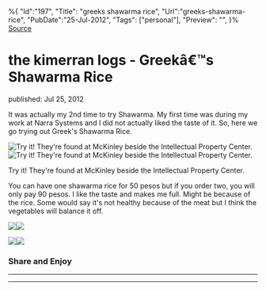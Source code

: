 ﻿%{
    "Id":"197",
    "Title": "greeks shawarma rice",
    "Url":"greeks-shawarma-rice",
    "PubDate":"25-Jul-2012",
    "Tags": ["personal"],
    "Preview": "",
}%
[Source](http://markhughneri.com/blog/344/greeks-shawarma-rice/ "Permalink to the kimerran logs - Greekâ€™s Shawarma Rice")

# the kimerran logs - Greekâ€™s Shawarma Rice

published: Jul 25, 2012

It was actually my 2nd time to try Shawarma. My first time was during my work at Narra Systems and I did not actually liked the taste of it. So, here we go trying out Greek's Shawarma Rice.


![Try it! They're found at McKinley beside the Intellectual Property Center.][1]![Try it! They're found at McKinley beside the Intellectual Property Center.][2]

Try it! They're found at McKinley beside the Intellectual Property Center.

You can have one shawarma rice for 50 pesos but if you order two, you will only pay 90 pesos. I like the taste and makes me full. Might be because of the rice. Some would say it's not healthy because of the meat but I think the vegetables will balance it off.

![][1]![][3]

![][1]![][2]

### Share and Enjoy

* * *

* * *

[1]: http://markhughneri.com/blog/assets/loading.gif
[2]: http://www.sisigbytes.com/food/wp-content/uploads/sites/2/2012/07/greeks-shawarma-rice.jpg
[3]: http://www.sisigbytes.com/food/wp-content/uploads/sites/2/2012/07/greeks-shawarma-rice-2.jpg
